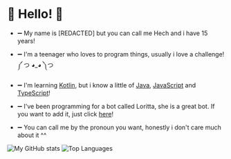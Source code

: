 # 👋 Hello! 👋

- ➖ My name is [REDACTED] but you can call me Hech and i have 15 years!

- ➖ I'm a teenager who loves to program things, usually i love a challenge! ༼ つ ◕_◕ ༽つ

- ➖ I'm learning [Kotlin](https://en.wikipedia.org/wiki/Kotlin_(programming_language)), but i know a little of [Java](https://en.wikipedia.org/wiki/Java_(programming_language)), [JavaScript](https://en.wikipedia.org/wiki/JavaScript) and [TypeScript](https://en.wikipedia.org/wiki/TypeScript)!

- ➖ I've been programming for a bot called Loritta, she is a great bot. If you want to add it, just click [here](https://loritta.website/)!

- ➖ You can call me by the pronoun you want, honestly i don't care much about it ^^

![My GitHub stats](https://github-readme-stats.vercel.app/api?username=hechfx&show_icons=true&theme=dracula)
![Top Languages](https://github-readme-stats.vercel.app/api/top-langs/?username=hechfx&layout=compact&theme=dracula)
